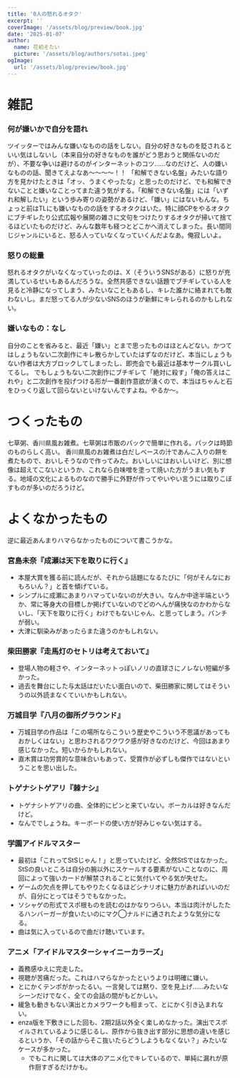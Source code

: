 ```yaml
---
title: '0人の怒れるオタク'
excerpt: ''
coverImage: '/assets/blog/preview/book.jpg'
date: '2025-01-07'
author:
  name: 花初そたい
  picture: '/assets/blog/authors/sotai.jpeg'
ogImage:
  url: '/assets/blog/preview/book.jpg'
---
```

# 雑記
### 何が嫌いかで自分を語れ
ツイッターではみんな嫌いなものの話をしない。自分の好きなものを貶されるといい気はしないし（本来自分の好きなものを誰がどう思おうと関係ないのだが）、不要な争いは避けるのがインターネットのコツ……なのだけど、人の嫌いなものの話、聞きてえよなあ～～～～！！
「和解できない名盤」みたいな語り方を見かけたときは「オッ、うまくやったな」と思ったのだけど、でも和解できないことと嫌いなことってまた違う気がする。「和解できない名盤」には「いずれ和解したい」という歩み寄りの姿勢があるけど、「嫌い」にはないもんな。ちょっと前はTLにも嫌いなものの話をするオタクはいた。特に顔CPをやるオタクにブチギレたり公式広報や展開の雑さに文句をつけたりするオタクが掃いて捨てるほどいたものだけど、みんな数年も経つとどこかへ消えてしまった。長い間同じジャンルにいると、怒る人っていなくなっていくんだよなあ。俺寂しいよ。

### 怒りの総量
怒れるオタクがいなくなっていったのは、X（そういうSNSがある）に怒りが充満しているせいもあるんだろうな。全然共感できない話題でブチギレている人を見ると冷静になってしまう、みたいなこともあるし、キレた誰かに絡まれても敵わないし。まだ怒ってる人が少ないSNSのほうが新鮮にキレられるのかもしれない。

### 嫌いなもの：なし
自分のことを省みると、最近「嫌い」とまで思ったものはほとんどない。かつてはしょうもない二次創作にキレ散らかしていたはずなのだけど、本当にしょうもない作者は大方ブロックしてしまったし、即売会でも最近は基本サークル買いしてるし。
でもしょうもない二次創作にブチギレて「絶対に殺す」「俺の答えはこれや」と二次創作を投げつける形が一番創作意欲が湧くので、本当はちゃんと石をひっくり返して回らないといけないんですよね。やるか～。

# つくったもの
七草粥、香川県風お雑煮。七草粥は市販のパックで簡単に作れる。パックは時節のものらしく高い。
香川県風のお雑煮は白だしベースの汁であんこ入りの餅を煮たもので、おいしそうなので作ってみた。おいしいにはおいしいけど、別に想像は超えてこないというか、これなら白味噌を塗って焼いた方がうまい気もする。地域の文化によるものなので勝手に外野が作ってやいやい言うには取りこぼすものが多いのだろうけど。

# よくなかったもの
逆に最近あんまりハマらなかったものについて書こうかな。

### 宮島未奈『成瀬は天下を取りに行く』
- 本屋大賞を獲る前に読んだが、それから話題になるたびに「何がそんなにおもろいん？」と首を傾げている。
- シンプルに成瀬にあまりハマっていないのが大きい。なんか中途半端というか、常に等身大の目標しか掲げていないのでどのへんが痛快なのかわからないし、「天下を取りに行く」わけでもないじゃん、と思ってしまう。パンチが弱い。
- 大津に馴染みがあったらまた違うのかもしれない。

### 柴田勝家『走馬灯のセトリは考えておいて』
- 登場人物の軽さや、インターネットっぽいノリの直球さにノレない短編が多かった。
- 過去を舞台にした与太話はだいたい面白いので、柴田勝家に関してはそういうの以外読まなくていいかもしれない。

### 万城目学『八月の御所グラウンド』
- 万城目学の作品は「この場所ならこういう歴史やこういう不思議があってもおかしくはない」と思わされるワクワク感が好きなのだけど、今回はあまり感じなかった。短いからかもしれない。
- 直木賞は功労賞的な意味合いもあって、受賞作が必ずしも傑作ではないということを思い出した。

### トゲナシトゲアリ『棘ナシ』
- トゲナシトゲアリの曲、全体的にピンと来ていない。ボーカルは好きなんだけど。
- なんででしょうね。キーボードの使い方が好みじゃない気はする。

### 学園アイドルマスター
- 最初は「これってStSじゃん！」と思っていたけど、全然StSではなかった。StSの良いところは自分の腕以外にスケールする要素がないことなのに、周回によって強いカードが解禁されることに気付いてやる気が失せた。
- ゲームの欠点を押してもやりたくなるほどシナリオに魅力があればいいのだが、自分にとってはそうでもなかった。
- ソシャゲの形式でスポ根ものを読むのはかなりつらい。本当は肉汁がしたたるハンバーガーが食いたいのにマク◯ナルドに通されたような気分になる。
- 曲は気に入っているので曲だけ聴いています。

### アニメ「アイドルマスターシャイニーカラーズ」
- 義務感ゆえに完走した。
- 視聴が苦痛だった。これはハマらなかったというよりは明確に嫌い。
- とにかくテンポがかったるい。一言発しては黙り、空を見上げ……みたいなシーンだけでなく、全ての会話の間がもどかしい。
- 緩急も動きもない演出とカメラワークも相まって、とにかく引き込まれない。
- enza版を下敷きにした回も、2期2話以外全く楽しめなかった。演出でスポイルされているように感じるし、原作から抜き出す部分に思想の違いを感じるというか、「その話からそこ抜いたらどうしようもなくない？」みたいなケースが多かった。
  - でもこれに関しては大体のアニメ化でキレているので、単純に漏れが原作厨すぎるだけかも。

